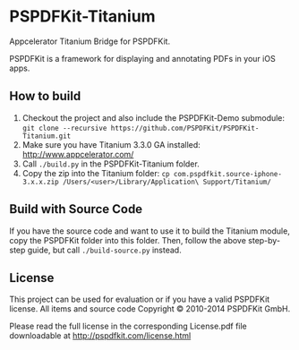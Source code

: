PSPDFKit-Titanium
=================

Appcelerator Titanium Bridge for PSPDFKit.

PSPDFKit is a framework for displaying and annotating PDFs in your iOS apps.

## How to build

1. Checkout the project and also include the PSPDFKit-Demo submodule: `git clone --recursive https://github.com/PSPDFKit/PSPDFKit-Titanium.git`
2. Make sure you have Titanium 3.3.0 GA installed: http://www.appcelerator.com/
3. Call `./build.py` in the PSPDFKit-Titanium folder.
4. Copy the zip into the Titanium folder: `cp com.pspdfkit.source-iphone-3.x.x.zip /Users/<user>/Library/Application\ Support/Titanium/`

## Build with Source Code

If you have the source code and want to use it to build the Titanium module, copy the PSPDFKit folder into this folder.
Then, follow the above step-by-step guide, but call `./build-source.py` instead.

## License

This project can be used for evaluation or if you have a valid PSPDFKit license.
All items and source code Copyright © 2010-2014 PSPDFKit GmbH.

Please read the full license in the corresponding License.pdf file downloadable at
http://pspdfkit.com/license.html
